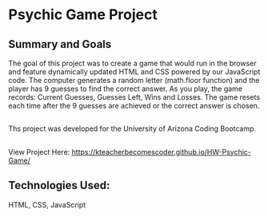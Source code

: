 # Psychic Game Project

## Summary and Goals

The goal of this project was to create a game that would run in the browser and feature dynamically updated HTML and CSS powered by our JavaScript code. The computer generates a random letter (math.floor function) and the player has 9 guesses to find the correct answer. As you play, the game records: Current Guesses, Guesses Left, Wins and Losses. The game resets each time after the 9 guesses are achieved or the correct answer is chosen. 

##
Ths project was developed for the University of Arizona Coding Bootcamp.
##
View Project Here:   https://kteacherbecomescoder.github.io/HW-Psychic-Game/

## Technologies Used:
HTML, CSS, JavaScript


